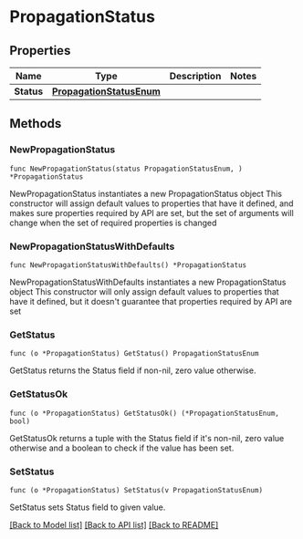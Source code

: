 # PropagationStatus

## Properties

Name | Type | Description | Notes
------------ | ------------- | ------------- | -------------
**Status** | [**PropagationStatusEnum**](PropagationStatusEnum.md) |  | 

## Methods

### NewPropagationStatus

`func NewPropagationStatus(status PropagationStatusEnum, ) *PropagationStatus`

NewPropagationStatus instantiates a new PropagationStatus object
This constructor will assign default values to properties that have it defined,
and makes sure properties required by API are set, but the set of arguments
will change when the set of required properties is changed

### NewPropagationStatusWithDefaults

`func NewPropagationStatusWithDefaults() *PropagationStatus`

NewPropagationStatusWithDefaults instantiates a new PropagationStatus object
This constructor will only assign default values to properties that have it defined,
but it doesn't guarantee that properties required by API are set

### GetStatus

`func (o *PropagationStatus) GetStatus() PropagationStatusEnum`

GetStatus returns the Status field if non-nil, zero value otherwise.

### GetStatusOk

`func (o *PropagationStatus) GetStatusOk() (*PropagationStatusEnum, bool)`

GetStatusOk returns a tuple with the Status field if it's non-nil, zero value otherwise
and a boolean to check if the value has been set.

### SetStatus

`func (o *PropagationStatus) SetStatus(v PropagationStatusEnum)`

SetStatus sets Status field to given value.



[[Back to Model list]](../README.md#documentation-for-models) [[Back to API list]](../README.md#documentation-for-api-endpoints) [[Back to README]](../README.md)


